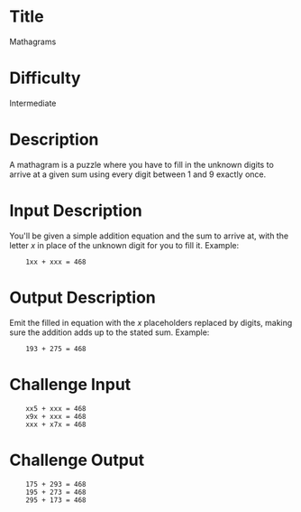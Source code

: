 # Title 

Mathagrams

# Difficulty 

Intermediate 

# Description

A mathagram is a puzzle where you have to fill in the unknown digits to arrive at a given sum using every digit between 1 and 9 exactly once. 

# Input Description

You'll be given a simple addition equation and the sum to arrive at, with the letter *x* in place of the unknown digit for you to fill it. Example:

        1xx + xxx = 468

# Output Description

Emit the filled in equation with the *x* placeholders replaced by digits, making sure the addition adds up to the stated sum.  Example: 

        193 + 275 = 468

# Challenge Input

        xx5 + xxx = 468
        x9x + xxx = 468
        xxx + x7x = 468

# Challenge Output

        175 + 293 = 468
        195 + 273 = 468
        295 + 173 = 468
